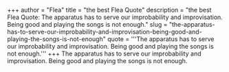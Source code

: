 +++
author = "Flea"
title = "the best Flea Quote"
description = "the best Flea Quote: The apparatus has to serve our improbability and improvisation. Being good and playing the songs is not enough."
slug = "the-apparatus-has-to-serve-our-improbability-and-improvisation-being-good-and-playing-the-songs-is-not-enough"
quote = '''The apparatus has to serve our improbability and improvisation. Being good and playing the songs is not enough.'''
+++
The apparatus has to serve our improbability and improvisation. Being good and playing the songs is not enough.
